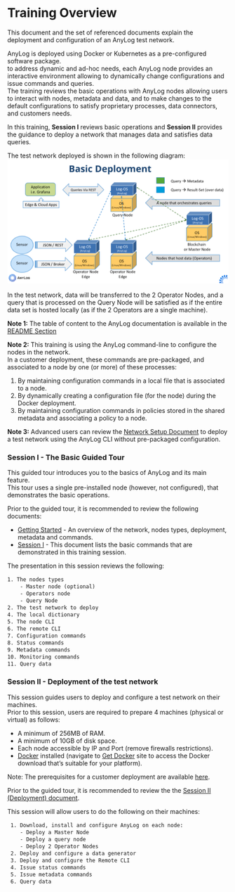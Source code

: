 # Training Overview

This document and the set of referenced documents explain the deployment and configuration of an AnyLog test network.

AnyLog is deployed using Docker or Kubernetes as a pre-configured software package.  
to address dynamic and ad-hoc needs, each AnyLog node provides an interactive environment allowing to dynamically change configurations 
and issue commands and queries.  
The training reviews the basic operations with AnyLog nodes allowing users to interact with nodes, metadata and data, and 
to make changes to the default configurations to satisfy proprietary processes, data connectors, and customers needs.

In this training, **Session I** reviews basic operations and **Session II** provides the guidance to deploy a network that manages
data and satisfies data queries.  

The test network deployed is shown in the following diagram:
![deployment diagram](../imgs/deployment_diagram.png)


In the test network, data will be transferred to the 2 Operator Nodes, and a query that is processed on the Query Node will be satisfied
as if the entire data set is hosted locally (as if the 2 Operators are a single machine).

**Note 1:** The table of content to the AnyLog documentation is available in the [README Section](../README.md)

**Note 2:** This training is using the AnyLog command-line to configure the nodes in the network.  
In a customer deployment, these commands are pre-packaged, and associated to a node by one (or more) of these processes:
1) By maintaining configuration commands in a local file that is associated to a node.
2) By dynamically creating a configuration file (for the node) during the Docker deployment.
3) By maintaining configuration commands in policies stored in the shared metadata and associating a policy to a node.
 
**Note 3:** Advanced users can review the [Network Setup Document](../examples/Network%20setup.md) to deploy a test
network using the AnyLog CLI without pre-packaged configuration. 

### Session I - The Basic Guided Tour
 This guided tour introduces you to the basics of AnyLog and its main feature.  
 This tour uses a single pre-installed node (however, not configured), that demonstrates the basic operations.
 
 Prior to the guided tour, it is recommended to review the following documents:
 * [Getting Started](../getting%20started.md) - An overview of the network, nodes types, deployment, metadata and commands.
 * [Session I](Session%20I%20(Demo).md) - This document lists the basic commands that are demonstrated in this training session. 
 
The presentation in this session reviews the following:

    1. The nodes types
        - Master node (optional)
        - Operators node
        - Query Node   
    2. The test network to deploy
    4. The local dictionary
    5. The node CLI
    6. The remote CLI
    7. Configuration commands
    8. Status commands
    9. Metadata commands
    10. Monitoring commands
    11. Query data  
    
### Session II - Deployment of the test network
   This session guides users to deploy and configure a test network on their machines.  
   Prior to this session, users are required to prepare 4 machines (physical or virtual) as follows:
   * A minimum of 256MB of RAM.
   * A minimum of 10GB of disk space.
   * Each node accessible by IP and Port (remove firewalls restrictions).
   * [Docker](https://docs.docker.com/) installed (navigate to [Get Docker](https://docs.docker.com/get-docker/) site to access
   the Docker download that’s suitable for your platform).

   Note: The prerequisites for a customer deployment are available [here](../deployments/prerequisite.md).
   
   Prior to the guided tour, it is recommended to review the the [Session II (Deployment) document](Session%20II%20(Deployment).md).  
        
   This session will allow users to do the following on their machines:
   
     1. Download, install and configure AnyLog on each node:
        - Deploy a Master Node
        - Deploy a query node
        - Deploy 2 Operator Nodes
     2. Deploy and configure a data generator
     3. Deploy and configure the Remote CLI
     4. Issue status commands
     5. Issue metadata commands
     6. Query data  
      

  